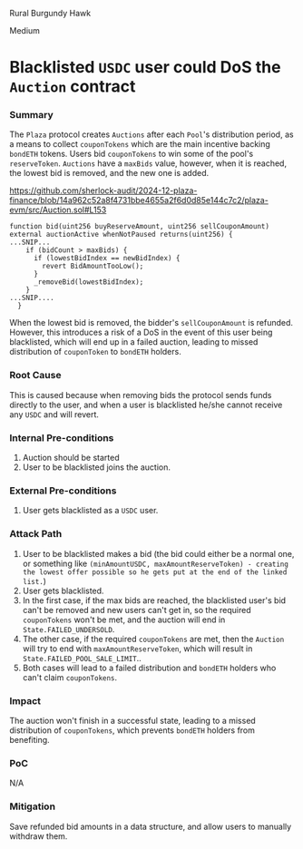 Rural Burgundy Hawk

Medium

# Blacklisted `USDC` user could DoS the `Auction` contract

### Summary

The `Plaza` protocol creates `Auctions` after each `Pool`'s distribution period, as a means to collect `couponTokens` which are the main incentive backing `bondETH` tokens. Users bid `couponTokens` to win some of the pool's `reserveToken`. `Auctions` have a `maxBids` value, however, when it is reached, the lowest bid is removed, and the new one is added.

https://github.com/sherlock-audit/2024-12-plaza-finance/blob/14a962c52a8f4731bbe4655a2f6d0d85e144c7c2/plaza-evm/src/Auction.sol#L153
```solidity
function bid(uint256 buyReserveAmount, uint256 sellCouponAmount) external auctionActive whenNotPaused returns(uint256) {
...SNIP...
    if (bidCount > maxBids) {
      if (lowestBidIndex == newBidIndex) {
        revert BidAmountTooLow();
      }
      _removeBid(lowestBidIndex);
    }
...SNIP....
  }
```

When the lowest bid is removed, the bidder's `sellCouponAmount` is refunded. However, this introduces a risk of a DoS in the event of this user being blacklisted, which will end up in a failed auction, leading to missed distribution of `couponToken` to `bondETH` holders.

### Root Cause

This is caused because when removing bids the protocol sends funds directly to the user, and when a user is blacklisted he/she cannot receive any `USDC` and will revert.

### Internal Pre-conditions

1. Auction should be started
2. User to be blacklisted joins the auction.

### External Pre-conditions

1. User gets blacklisted as a `USDC` user.

### Attack Path

1. User to be blacklisted makes a bid (the bid could either be a normal one, or something like `(minAmountUSDC, maxAmountReserveToken) - creating the lowest offer possible so he gets put at the end of the linked list.`)
2. User gets blacklisted.
3. In the first case, if the max bids are reached, the blacklisted user's bid can't be removed and new users can't get in, so the required `couponTokens` won't be met, and the auction will end in `State.FAILED_UNDERSOLD`.
4. The other case, if the required `couponTokens` are met, then the `Auction` will try to end with `maxAmountReserveToken`, which will result in `State.FAILED_POOL_SALE_LIMIT`..
5. Both cases will lead to a failed distribution and `bondETH` holders who can't claim  `couponTokens`.

### Impact

The auction won't finish in a successful state, leading to a missed distribution of `couponTokens`, which prevents `bondETH` holders from benefiting.

### PoC

N/A

### Mitigation

Save refunded bid amounts in a data structure, and allow users to manually withdraw them.